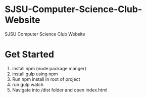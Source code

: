 # SJSU-Computer-Science-Club-Website
SJSU Computer Science Club Website

# Get Started
1. install npm (node package manger) 
2. install gulp using npm
3. Run npm install in root of project
4. run gulp watch
5. Navigate into /dist folder and open index.html